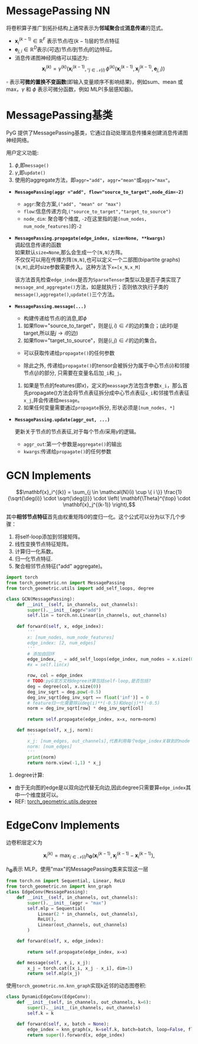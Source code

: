 # MessagePassing NN

将卷积算子推广到拓扑结构上通常表示为**邻域聚合**或**消息传递**的范式。

- $\mathbf{x}^{(k-1)}_i \in \mathbb{R}^F$
表示节点$i$在$(k-1)$层的节点特征
- $\mathbf{e}_{j,i} \in \mathbb{R}^D$表示(可选)节点$i$到节点$j$的边特征。
- 消息传递图神经网络可以描述为:
  $$\mathbf{x}_i^{(k)} = \gamma^{(k)} \left( \mathbf{x}_i^{(k-1)}, \square_{j \in \mathcal{N}(i)} \, \phi^{(k)}\left(\mathbf{x}_i^{(k-1)}, \mathbf{x}_j^{(k-1)},\mathbf{e}_{j,i}\right) \right)$$

$\square$ 表示**可微的置换不变函数**(即输入变量顺序不影响结果)，例如sum、mean 或 max，$\gamma$ 和 $\phi$ 表示可微分函数，例如 MLP(多层感知器)。

# MessagePassing基类
PyG 提供了MessagePassing基类，它通过自动处理消息传播来创建消息传递图神经网络。

用户定义功能:
1. $\phi$,即`message()`
2. $\gamma$,即`update()`
3. 使用的aggregate方法，即`aggr="add"`，`aggr="mean"`或`aggr="max"`。


- **`MessagePassing(aggr ="add", flow="source_to_target",node_dim=-2)`**
  - `aggr`:聚合方案,`("add", "mean" or "max")`
  - `flow`:信息传递方向,`("source_to_target","target_to_source")`
  - `node_dim`: 聚合哪个维度, `-2`在这里指的是`[num_nodes, num_node_features]`的`-2`

- **`MessagePassing.propagate(edge_index, size=None, **kwargs)`**   
    调起信息传递的函数  
    如果默认`size=None`,那么会生成一个`[N,N]`方阵。   
    不仅仅可以用在传播方阵`[N,N]`,也可以定义一个二部图(bipartite graphs)`[N,M]`,此时size参数需要传入。这种方法下`x=[x_N,x_M]`

    该方法首先检查`edge_index`是否为`SparseTensor`类型以及是否子类实现了`message_and_aggregate()`方法，如是就执行；否则依次执行子类的`message()`,`aggregate()`,`update()`三个方法。

- **`MessagePassing.message(...)`**
  - 构建传递给节点$i$的消息,即$\phi$
  1) 如果flow="source_to_target"，则是$(j,i)\in\mathcal{E}$的边的集合；(此时$i$是target,所以是$j\rightarrow i$的边)
  2) 如果flow="target_to_source"，则是$(i,j)\in\mathcal{E}$的边的集合。

  - 可以获取传递给`propagate()`的任何参数
  
  - 除此之外, 传递给`propagate()`的tensor会被拆分为属于中心节点($i$)和邻接节点($j$)的部分, 只需要在变量名后加`_i`和`_j`。
  1) 如果是节点的features(即$x$)，定义的`meassage`方法包含参数`x_i`，那么首先propagate()方法会将节点表征拆分成中心节点表征`x_i`和邻接节点表征`x_j`,并会传递给`message`。
  2) 如果任何变量需要通过`propagate`拆分, 形状必须是`[num_nodes, *]`

- **`MessagePassing.update(aggr_out, ...)`** 

    更新关于节点的节点表征,对于每个节点$i$采用$\gamma$的逻辑。
  - `aggr_out`:第一个参数是`aggregate()`的输出
  - `kwargs`:传递给`propagate()`的任何参数

# GCN Implements
$$\mathbf{x}_i^{(k)} = \sum_{j \in \mathcal{N}(i) \cup \{ i \}} \frac{1}{\sqrt{\deg(i)} \cdot \sqrt{\deg(j)}} \cdot \left( \mathbf{\Theta}^{\top} \cdot \mathbf{x}_j^{(k-1)} \right),$$

其中**相邻节点特征**首先由权重矩阵$\Theta$的度归一化。这个公式可以分为以下几个步骤：

1. 将self-loop添加到邻接矩阵。
2. 线性变换节点特征矩阵。
3. 计算归一化系数。
4. 归一化节点特征.
5. 聚合相邻节点特征("add" aggregate)。

```python
import torch
from torch_geometric.nn import MessagePassing
from torch_geometric.utils import add_self_loops, degree

class GCN(MessagePassing):
    def __init__(self, in_channels, out_channels):
        super().__init__(aggr="add")
        self.lin = torch.nn.Linear(in_channels, out_channels)
        
    def forward(self, x, edge_index):
        '''
        x: [num_nodes, num_node_features]
        edge_index: [2, num_edges]
        '''
        # 添加自回环
        edge_index, _ = add_self_loops(edge_index, num_nodes = x.size(0))
        #x = self.lin(x)

        row, col = edge_index
        # TODO:pyG官方文档degree计算包括self-loop,是否包括?
        deg = degree(col, x.size(0))
        deg_inv_sqrt = deg.pow(-0.5)
        deg_inv_sqrt[deg_inv_sqrt == float('inf')] = 0
        # feature归一化需要除以deg(i)**(-0.5)和deg(j)**(-0.5)
        norm = deg_inv_sqrt[row] * deg_inv_sqrt[col]
        
        return self.propagate(edge_index, x=x, norm=norm)

    def message(self, x_j, norm):
        '''
        x_j: [num_edges, out_channels],代表利用每个edge_index关联到的node
        norm: [num_edges]
        '''
        print(norm)
        return norm.view(-1,1) * x_j
```
1. degree计算:
- 由于无向图的edge是以双向边代替无向边,因此degree只需要算`edge_index`其中一个维度就可以。
- REF: [torch_geometric.utils.degree](https://pytorch-geometric.readthedocs.io/en/2.0.3/modules/utils.html#torch_geometric.utils.degree)

# EdgeConv Implements

边卷积层定义为

$$\mathbf{x}_i^{(k)} = \max_{j \in \mathcal{N}(i)} h_{\mathbf{\Theta}} \left( \mathbf{x}_i^{(k-1)}, \mathbf{x}_j^{(k-1)} - \mathbf{x}_i^{(k-1)} \right),$$

$h_{\mathbf{\Theta}}$表示 MLP。使用"max"的MessagePassing类来实现这一层

```python
from torch.nn import Sequential, Linear, ReLU
from torch_geometric.nn import knn_graph
class EdgeConv(MessagePassing):
    def __init__(self, in_channels, out_channels):
        super().__init__(aggr = "max")
        self.mlp = Sequential(
            Linear(2 * in_channels, out_channels),
            ReLU(),
            Linear(out_channels, out_channels)
        )

    def forward(self, x, edge_index):
        
        return self.propagate(edge_index, x=x)

    def message(self, x_i, x_j):
        x_j = torch.cat([x_i, x_j - x_i], dim=1)
        return self.mlp(x_j)

```

使用`torch_geometric.nn.knn_graph`实现k近邻的动态图卷积:
```python
class DynamicEdgeConv(EdgeConv):
    def __init__(self, in_channels, out_channels, k=6):
        super().__init__(in_channels, out_channels)
        self.k = k

    def forward(self, x, batch = None):
        edge_index = knn_graph(x, k=self.k, batch=batch, loop=False, flow=self.flow)
        return super().forward(x, edge_index)
```
